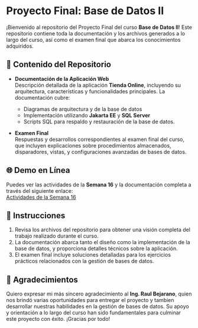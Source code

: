 # Proyecto Final: Base de Datos II

¡Bienvenido al repositorio del Proyecto Final del curso **Base de Datos II**! Este repositorio contiene toda la documentación y los archivos generados a lo largo del curso, así como el examen final que abarca los conocimientos adquiridos.

## 📁 Contenido del Repositorio

- **Documentación de la Aplicación Web**  
  Descripción detallada de la aplicación **Tienda Online**, incluyendo su arquitectura, características y funcionalidades principales. La documentación cubre:  
  - Diagramas de arquitectura y de la base de datos  
  - Implementación utilizando **Jakarta EE** y **SQL Server**  
  - Scripts SQL para respaldo y restauración de la base de datos.

- **Examen Final**  
  Respuestas y desarrollos correspondientes al examen final del curso, que incluyen explicaciones sobre procedimientos almacenados, disparadores, vistas, y configuraciones avanzadas de bases de datos.

## 🌐 Demo en Línea

Puedes ver las actividades de la **Semana 16** y la documentación completa a través del siguiente enlace:  
[Actividades de la Semana 16](https://xvalerio.github.io/Portafolio-Final/actividades/Semana16-actividades.html)

## 📝 Instrucciones

1. Revisa los archivos del repositorio para obtener una visión completa del trabajo realizado durante el curso.
2. La documentación abarca tanto el diseño como la implementación de la base de datos, y proporciona detalles técnicos sobre la aplicación.
3. El examen final incluye soluciones detalladas para los ejercicios prácticos relacionados con la gestión de bases de datos.

## 🙏 Agradecimientos

Quiero expresar mi más sincero agradecimiento al **Ing. Raul Bejarano**, quien nos brindó varias oportunidades para entregar el proyecto y tambien desarrollar nuestras habilidades en la gestión de bases de datos. Su apoyo y orientación a lo largo del curso han sido fundamentales para culminar este proyecto con éxito. ¡Gracias por todo!
